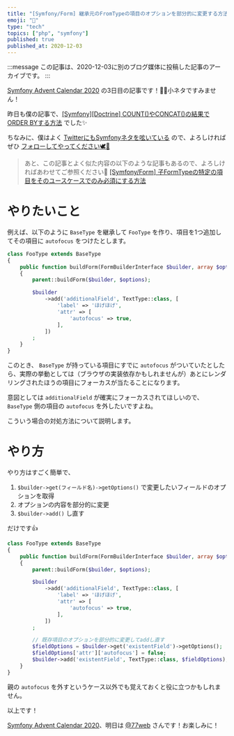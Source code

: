 ```yaml
---
title: "[Symfony/Form] 継承元のFromTypeの項目のオプションを部分的に変更する方法"
emoji: "🎻"
type: "tech"
topics: ["php", "symfony"]
published: true
published_at: 2020-12-03
---
```


:::message
この記事は、2020-12-03に別のブログ媒体に投稿した記事のアーカイブです。
:::

[Symfony Advent Calendar 2020](https://qiita.com/advent-calendar/2020/symfony) の3日目の記事です！🎄🌙小ネタですみません！

昨日も僕の記事で、[[Symfony][Doctrine] COUNT()やCONCAT()の結果でORDER BYする方法](https://zenn.dev/ttskch/articles/9c2af17d77657e) でした✨

ちなみに、僕はよく [TwitterにもSymfonyネタを呟いている](https://twitter.com/search?q=from%3Attskch%20(symfony%20OR%20doctrine)&src=typed_query&f=live) ので、よろしければぜひ [フォローしてやってください🕊🤲](https://twitter.com/ttskch)

> あと、この記事とよく似た内容の以下のような記事もあるので、よろしければあわせてご参照ください🤲
> [[Symfony/Form] 子FormTypeの特定の項目をそのユースケースでのみ必須にする方法](https://zenn.dev/ttskch/articles/5aa4db83d61f3d)

# やりたいこと

例えば、以下のように `BaseType` を継承して `FooType` を作り、項目を1つ追加してその項目に `autofocus` をつけたとします。

```php
class FooType extends BaseType
{
    public function buildForm(FormBuilderInterface $builder, array $options)
    {
        parent::buildForm($builder, $options);

        $builder
            ->add('additionalField', TextType::class, [
                'label' => 'ほげほげ',
                'attr' => [
                    'autofocus' => true,
                ],
            ])
        ;
    }
}
```

このとき、 `BaseType` が持っている項目にすでに `autofocus` がついていたとしたら、実際の挙動としては（ブラウザの実装依存かもしれませんが）あとにレンダリングされたほうの項目にフォーカスが当たることになります。

意図としては `additionalField` が確実にフォーカスされてほしいので、 `BaseType` 側の項目の `autofocus` を外したいですよね。

こういう場合の対処方法について説明します。

# やり方

やり方はすごく簡単で、

1. `$builder->get(フィールド名)->getOptions()` で変更したいフィールドのオプションを取得
1. オプションの内容を部分的に変更
1. `$builder->add()` し直す

だけです👍

```php
class FooType extends BaseType
{
    public function buildForm(FormBuilderInterface $builder, array $options)
    {
        parent::buildForm($builder, $options);

        $builder
            ->add('additionalField', TextType::class, [
                'label' => 'ほげほげ',
                'attr' => [
                    'autofocus' => true,
                ],
            ])
        ;

        // 既存項目のオプションを部分的に変更してaddし直す
        $fieldOptions = $builder->get('existentField')->getOptions();
        $fieldOptions['attr']['autofocus'] = false;
        $builder->add('existentField', TextType::class, $fieldOptions);
    }
}
```

親の `autofocus` を外すというケース以外でも覚えておくと役に立つかもしれません。

以上です！

[Symfony Advent Calendar 2020](https://qiita.com/advent-calendar/2020/symfony)、明日は [@77web](https://twitter.com/77web) さんです！お楽しみに！
